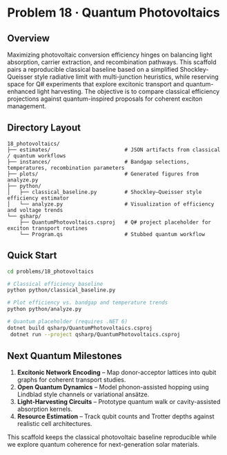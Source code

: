 # Problem 18 · Quantum Photovoltaics

## Overview

Maximizing photovoltaic conversion efficiency hinges on balancing light absorption, carrier extraction, and recombination pathways. This scaffold pairs a reproducible classical baseline based on a simplified Shockley-Queisser style radiative limit with multi-junction heuristics, while reserving space for Q# experiments that explore excitonic transport and quantum-enhanced light harvesting. The objective is to compare classical efficiency projections against quantum-inspired proposals for coherent exciton management.

## Directory Layout

```text
18_photovoltaics/
├── estimates/                        # JSON artifacts from classical / quantum workflows
├── instances/                        # Bandgap selections, temperatures, recombination parameters
├── plots/                            # Generated figures from analyze.py
├── python/
│   ├── classical_baseline.py         # Shockley–Queisser style efficiency estimator
│   └── analyze.py                    # Visualization of efficiency and voltage trends
└── qsharp/
    ├── QuantumPhotovoltaics.csproj   # Q# project placeholder for exciton transport routines
    └── Program.qs                    # Stubbed quantum workflow
```

## Quick Start

```bash
cd problems/18_photovoltaics

# Classical efficiency baseline
python python/classical_baseline.py

# Plot efficiency vs. bandgap and temperature trends
python python/analyze.py

# Quantum placeholder (requires .NET 6)
dotnet build qsharp/QuantumPhotovoltaics.csproj
 dotnet run --project qsharp/QuantumPhotovoltaics.csproj
```

## Next Quantum Milestones

1. **Excitonic Network Encoding** – Map donor-acceptor lattices into qubit graphs for coherent transport studies.
2. **Open Quantum Dynamics** – Model phonon-assisted hopping using Lindblad style channels or variational ansätze.
3. **Light-Harvesting Circuits** – Prototype quantum walk or cavity-assisted absorption kernels.
4. **Resource Estimation** – Track qubit counts and Trotter depths against realistic cell architectures.

This scaffold keeps the classical photovoltaic baseline reproducible while we explore quantum coherence for next-generation solar materials.

